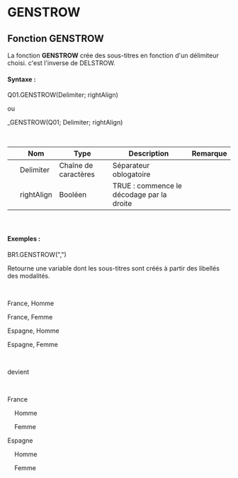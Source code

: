 # GENSTROW

## Fonction GENSTROW

La fonction **GENSTROW** crée des sous-titres en fonction d'un délimiteur choisi. c'est l'inverse de DELSTROW.

#### Syntaxe :&nbsp;

Q01.GENSTROW(Delimiter; rightAlign)

ou

\_GENSTROW(Q01; Delimiter; rightAlign)

&nbsp;

| &nbsp; | **Nom** |**Type**|**Description**|**Remarque** |
| --- | --- | --- | --- | --- |
| &nbsp; | Delimiter | Chaîne de caractères | Séparateur oblogatoire | &nbsp; |
| &nbsp; | rightAlign | Booléen | TRUE : commence le décodage par la droite | &nbsp; |


#### &nbsp;

#### Exemples :

BR1.GENSTROW(",")

Retourne une variable dont les sous-titres sont créés à partir des libellés des modalités.

&nbsp;

France, Homme

France, Femme

Espagne, Homme

Espagne, Femme

&nbsp;

devient

&nbsp;

France

&nbsp; &nbsp; Homme

&nbsp; &nbsp; Femme

Espagne

&nbsp; &nbsp; Homme

&nbsp; &nbsp; Femme
